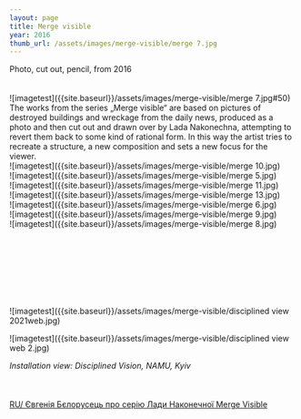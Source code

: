```yaml
---
layout: page
title: Merge visible
year: 2016
thumb_url: /assets/images/merge-visible/merge 7.jpg
---
```


<section markdown="1" class="EN">
Photo, cut out, pencil, from 2016
<br><br>
<br>
![imagetest]({{site.baseurl}}/assets/images/merge-visible/merge 7.jpg#50)
<br>
The works from the series „Merge visible“ are based on pictures
of destroyed buildings and wreckage from the daily news, produced as a photo and then cut out and drawn over by Lada Nakonechna, attempting to revert them back to some kind of rational form. In this way the artist tries to recreate a structure, a new composition and sets a new focus for the viewer.
<br>
![imagetest]({{site.baseurl}}/assets/images/merge-visible/merge 10.jpg)
<br>
![imagetest]({{site.baseurl}}/assets/images/merge-visible/merge 5.jpg)
<br>
![imagetest]({{site.baseurl}}/assets/images/merge-visible/merge 11.jpg)
<br>
![imagetest]({{site.baseurl}}/assets/images/merge-visible/merge 13.jpg)
<br>
![imagetest]({{site.baseurl}}/assets/images/merge-visible/merge 6.jpg)
<br>
![imagetest]({{site.baseurl}}/assets/images/merge-visible/merge 9.jpg)
<br>
![imagetest]({{site.baseurl}}/assets/images/merge-visible/merge 8.jpg)
</section>

<section markdown="1" class="UKR">
<br><br>
<br><br>
<br><br>
<br>
<br>
![imagetest]({{site.baseurl}}/assets/images/merge-visible/disciplined view 2021web.jpg)

![imagetest]({{site.baseurl}}/assets/images/merge-visible/disciplined view web 2.jpg)

*Installation view: Disciplined Vision, NAMU, Kyiv*
<br><br>
<br><br>
[RU/ Євгенія Бєлорусець про серію Лади Наконечної Merge Visible](https://prostory.net.ua/ua/mlp/mystetstvo/92-seriya-lady-nakonechnoj-merge-visible)
</section>